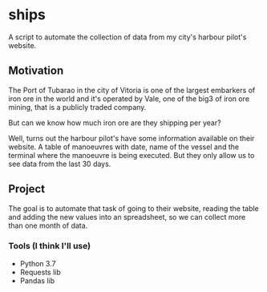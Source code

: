 # ships
A script to automate the collection of data from my city's harbour pilot's website.

## Motivation

The Port of Tubarao in the city of Vitoria is one of the largest embarkers of iron ore in the world and it's operated by Vale, one of the big3 of iron ore mining, that is a publicly traded company.

But can we know how much iron ore are they shipping per year?

Well, turns out the harbour pilot's have some information available on their website. A table of manoeuvres with date, name of the vessel and the terminal where the manoeuvre is being executed. But they only allow us to see data from the last 30 days.

## Project

The goal is to automate that task of going to their website, reading the table and adding the new values into an spreadsheet, so we can collect more than one month of data.

### Tools (I think I'll use)

* Python 3.7
* Requests lib
* Pandas lib